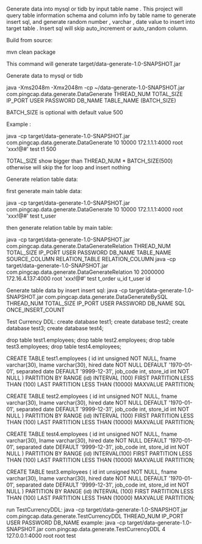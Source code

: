 Generate data into mysql or tidb by input table name .
This project will query table information schema and column info by table name to generate insert sql, and generate random number , varchar , date value to insert into target table . Insert sql will skip auto_increment or auto_random column.


Build from source:

mvn clean package

This command will generate target/data-generate-1.0-SNAPSHOT.jar


Generate data to mysql or tidb

java -Xms2048m -Xmx2048m -cp ~/data-generate-1.0-SNAPSHOT.jar com.pingcap.data.generate.DataGenerate THREAD_NUM TOTAL_SIZE  IP_PORT USER PASSWORD  DB_NAME TABLE_NAME (BATCH_SIZE)

BATCH_SIZE is  optional with default value 500 

Example :

java -cp target/data-generate-1.0-SNAPSHOT.jar com.pingcap.data.generate.DataGenerate 10 10000 172.1.1.1:4000 root 'xxx!@#' test t1 500

TOTAL_SIZE show bigger than THREAD_NUM * BATCH_SIZE(500) otherwise will skip the for loop and insert nothing 


Generate relation table data:

first generate main table data:

java -cp target/data-generate-1.0-SNAPSHOT.jar com.pingcap.data.generate.DataGenerate 10 10000 172.1.1.1:4000 root 'xxx!@#' test t_user

then generate relation table by main table:

java -cp target/data-generate-1.0-SNAPSHOT.jar com.pingcap.data.generate.DataGenerateRelation THREAD_NUM TOTAL_SIZE  IP_PORT USER PASSWORD  DB_NAME TABLE_NAME SOURCE_COLUMN RELATION_TABLE RELATION_COLUMN
java -cp target/data-generate-1.0-SNAPSHOT.jar com.pingcap.data.generate.DataGenerateRelation 10 2000000 172.16.4.137:4000 root 'xxx!@#' test t_order u_id t_user id


Generate table data by insert insert sql:
java -cp target/data-generate-1.0-SNAPSHOT.jar com.pingcap.data.generate.DataGenerateBySQL THREAD_NUM TOTAL_SIZE  IP_PORT USER PASSWORD  DB_NAME SQL ONCE_INSERT_COUNT


Test Currency DDL:
create database test1;
create database test2;
create database test3;
create database test4;


drop table test1.employees;
drop table test2.employees;
drop table test3.employees;
drop table test4.employees;

CREATE TABLE test1.employees (
id int unsigned NOT NULL,
fname varchar(30),
lname varchar(30),
hired date NOT NULL DEFAULT '1970-01-01',
separated date DEFAULT '9999-12-31',
job_code int,
store_id int NOT NULL
) PARTITION BY RANGE (id)
INTERVAL (100) FIRST PARTITION LESS THAN (100) LAST PARTITION LESS THAN (10000) MAXVALUE PARTITION;

CREATE TABLE test2.employees (
id int unsigned NOT NULL,
fname varchar(30),
lname varchar(30),
hired date NOT NULL DEFAULT '1970-01-01',
separated date DEFAULT '9999-12-31',
job_code int,
store_id int NOT NULL
) PARTITION BY RANGE (id)
INTERVAL (100) FIRST PARTITION LESS THAN (100) LAST PARTITION LESS THAN (10000) MAXVALUE PARTITION;



CREATE TABLE test4.employees (
id int unsigned NOT NULL,
fname varchar(30),
lname varchar(30),
hired date NOT NULL DEFAULT '1970-01-01',
separated date DEFAULT '9999-12-31',
job_code int,
store_id int NOT NULL
) PARTITION BY RANGE (id) INTERVAL(100) FIRST PARTITION LESS THAN (100) LAST PARTITION LESS THAN (10000) MAXVALUE PARTITION;


CREATE TABLE test3.employees (
id int unsigned NOT NULL,
fname varchar(30),
lname varchar(30),
hired date NOT NULL DEFAULT '1970-01-01',
separated date DEFAULT '9999-12-31',
job_code int,
store_id int NOT NULL
) PARTITION BY RANGE (id) INTERVAL (100) FIRST PARTITION LESS THAN (100) LAST PARTITION LESS THAN (10000) MAXVALUE PARTITION;

run TestCurrencyDDL:
java -cp target/data-generate-1.0-SNAPSHOT.jar com.pingcap.data.generate.TestCurrencyDDL  THREAD_NUM  IP_PORT USER PASSWORD  DB_NAME
example: java -cp target/data-generate-1.0-SNAPSHOT.jar com.pingcap.data.generate.TestCurrencyDDL  4 127.0.0.1:4000 root root test
